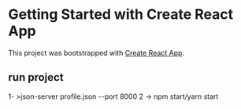 # Getting Started with Create React App

This project was bootstrapped with [Create React App](https://github.com/facebook/create-react-app).

## run project
1- >json-server profile.json --port 8000
2 -> npm start/yarn start
